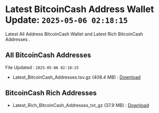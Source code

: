 # Latest BitcoinCash Address Wallet Update: `2025-05-06 02:18:15`

Latest All Address BitcoinCash Wallet and Latest Rich BitcoinCash Addresses .

## All BitcoinCash Addresses

File Updated : `2025-05-06 02:18:15`

- Latest_BitcoinCash_Addresses.tsv.gz (408.4 MB) : [Download](https://github.com/Pymmdrza/Rich-Address-Wallet/releases/tag/BitcoinCash)

## BitcoinCash Rich Addresses

- Latest_Rich_BitcoinCash_Addresses_txt_gz (37.9 MB) : [Download](https://github.com/Pymmdrza/Rich-Address-Wallet/releases/tag/BitcoinCash)
